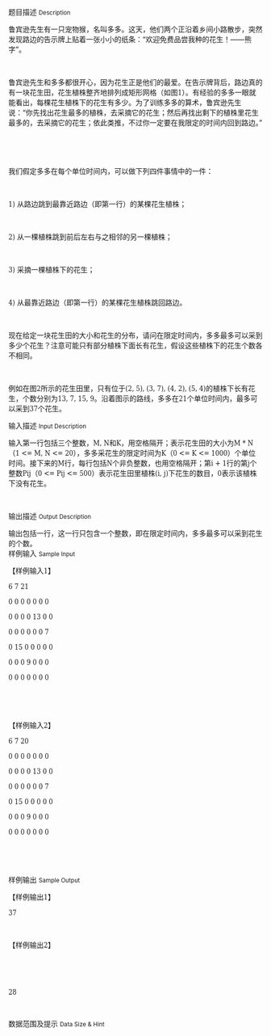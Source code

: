 <div class="panel panel-default">
<div class="area-title">
<span>
题目描述
<small>Description</small>
</span></div>
<div class="panel-body">

<p style="">鲁宾逊先生有一只宠物猴，名叫多多。这天，他们两个正沿着乡间小路散步，突然发现路边的告示牌上贴着一张小小的纸条：“欢迎免费品尝我种的花生！——熊字”。</p>
<p style=""> </p>
<p style="">鲁宾逊先生和多多都很开心，因为花生正是他们的最爱。在告示牌背后，路边真的有一块花生田，花生植株整齐地排列成矩形网格（如图<span style="font-family: DejaVu Serif Condensed,serif;">1</span>）。有经验的多多一眼就能看出，每棵花生植株下的花生有多少。为了训练多多的算术，鲁宾逊先生说：“你先找出花生最多的植株，去采摘它的花生；然后再找出剩下的植株里花生最多的，去采摘它的花生；依此类推，不过你一定要在我限定的时间内回到路边。”</p>
<p style=""> </p>
<p style=""> </p>
<p style="">我们假定多多在每个单位时间内，可以做下列四件事情中的一件：</p>
<p style=""> </p>
<p style=""><span style="font-family: DejaVu Serif Condensed,serif;">1) </span>从路边跳到最靠近路边（即第一行）的某棵花生植株；</p>
<p style=""> </p>
<p style=""><span style="font-family: DejaVu Serif Condensed,serif;">2) </span>从一棵植株跳到前后左右与之相邻的另一棵植株；</p>
<p style=""> </p>
<p style=""><span style="font-family: DejaVu Serif Condensed,serif;">3) </span>采摘一棵植株下的花生；</p>
<p style=""> </p>
<p style=""><span style="font-family: DejaVu Serif Condensed,serif;">4) </span>从最靠近路边（即第一行）的某棵花生植株跳回路边。</p>
<p style=""> </p>
<p style="">现在给定一块花生田的大小和花生的分布，请问在限定时间内，多多最多可以采到多少个花生？注意可能只有部分植株下面长有花生，假设这些植株下的花生个数各不相同。</p>
<p style=""> </p>
<p style="">例如在图<span style="font-family: DejaVu Serif Condensed,serif;">2</span>所示的花生田里，只有位于<span style="font-family: DejaVu Serif Condensed,serif;">(2, 5), (3, 7), (4, 2), (5, 4)</span>的植株下长有花生，个数分别为<span style="font-family: DejaVu Serif Condensed,serif;">13, 7, 15, 9</span>。沿着图示的路线，多多在<span style="font-family: DejaVu Serif Condensed,serif;">21</span>个单位时间内，最多可以采到<span style="font-family: DejaVu Serif Condensed,serif;">37</span>个花生。</p>

</div>
</div>

<div class="panel panel-default">
<div class="area-title">
<span>
输入描述
<small>Input Description</small>
</span></div>
<div class="panel-body">
<p style="">输入第一行包括三个整数，<span style="font-family: DejaVu Serif Condensed,serif;">M, N</span>和<span style="font-family: DejaVu Serif Condensed,serif;">K</span>，用空格隔开；表示花生田的大小为<span style="font-family: DejaVu Serif Condensed,serif;">M * N</span>（<span style="font-family: DejaVu Serif Condensed,serif;">1 &lt;= M, N &lt;= 20</span>），多多采花生的限定时间为<span style="font-family: DejaVu Serif Condensed,serif;">K</span>（<span style="font-family: DejaVu Serif Condensed,serif;">0 &lt;= K &lt;= 1000</span>）个单位时间。接下来的<span style="font-family: DejaVu Serif Condensed,serif;">M</span>行，每行包括<span style="font-family: DejaVu Serif Condensed,serif;">N</span>个非负整数，也用空格隔开；第<span style="font-family: DejaVu Serif Condensed,serif;">i + 1</span>行的第<span style="font-family: DejaVu Serif Condensed,serif;">j</span>个整数<span style="font-family: DejaVu Serif Condensed,serif;">Pij</span>（<span style="font-family: DejaVu Serif Condensed,serif;">0 &lt;= Pij &lt;= 500</span>）表示花生田里植株<span style="font-family: DejaVu Serif Condensed,serif;">(i, j)</span>下花生的数目，<span style="font-family: DejaVu Serif Condensed,serif;">0</span>表示该植株下没有花生。</p>
<p style=""> </p>

</div>
</div>
<div  class="panel panel-default">
<div class="area-title">
<span>
输出描述
<small>Output Description</small>
</span></div>
<div class="panel-body">

<p style="margin-bottom: 0cm;">输出包括一行，这一行只包含一个整数，即在限定时间内，多多最多可以采到花生的个数。</p>

</div>
</div>


<div class="panel panel-default">
<div class="area-title">
<span>
样例输入
<small>Sample Input</small>
</span></div>
<div class="panel-body">
<p style="">【样例输入<span style="font-family: DejaVu Serif Condensed,serif;">1</span>】</p>
<p style=""><span style="font-family: DejaVu Serif Condensed,serif;">6 7 21</span></p>
<p style=""><span style="font-family: DejaVu Serif Condensed,serif;">0 0 0 0 0 0 0</span></p>
<p style=""><span style="font-family: DejaVu Serif Condensed,serif;">0 0 0 0 13 0 0</span></p>
<p style=""><span style="font-family: DejaVu Serif Condensed,serif;">0 0 0 0 0 0 7</span></p>
<p style=""><span style="font-family: DejaVu Serif Condensed,serif;">0 15 0 0 0 0 0</span></p>
<p style=""><span style="font-family: DejaVu Serif Condensed,serif;">0 0 0 9 0 0 0</span></p>
<p style=""><span style="font-family: DejaVu Serif Condensed,serif;">0 0 0 0 0 0 0</span></p>
<p> </p>
<p style=""> </p>
<p style="">【样例输入<span style="font-family: DejaVu Serif Condensed,serif;">2</span>】</p>
<p style=""><span style="font-family: DejaVu Serif Condensed,serif;">6 7 20</span></p>
<p style=""><span style="font-family: DejaVu Serif Condensed,serif;">0 0 0 0 0 0 0</span></p>
<p style=""><span style="font-family: DejaVu Serif Condensed,serif;">0 0 0 0 13 0 0</span></p>
<p style=""><span style="font-family: DejaVu Serif Condensed,serif;">0 0 0 0 0 0 7</span></p>
<p style=""><span style="font-family: DejaVu Serif Condensed,serif;">0 15 0 0 0 0 0</span></p>
<p style=""><span style="font-family: DejaVu Serif Condensed,serif;">0 0 0 9 0 0 0</span></p>
<p style=""><span style="font-family: DejaVu Serif Condensed,serif;">0 0 0 0 0 0 0</span></p>
<p> </p>
<p style=""> </p>

</div>
</div>

<div class="panel panel-default">
<div class="area-title">
<span>
样例输出
<small>Sample Output</small>
</span></div>
<div class="panel-body">
<p style="">【样例输出<span style="font-family: DejaVu Serif Condensed,serif;">1</span>】</p>
<p style=""><span style="font-family: DejaVu Serif Condensed,serif;">37</span></p>
<p style=""> </p>
<p style="">【样例输出<span style="font-family: DejaVu Serif Condensed,serif;">2</span>】</p>
<p style=""> </p>
<p style=""> </p>
<p style=""><span style="font-family: DejaVu Serif Condensed,serif;">28</span></p>
<p style=""><span style="font-family: DejaVu Serif Condensed,serif;"><br></span></p>

</div>
</div>

<div class="panel panel-default">
<div class="area-title">
<span>
数据范围及提示
<small>Data Size & Hint</small>
</span></div>
<div class="panel-body">

</div>
</div>